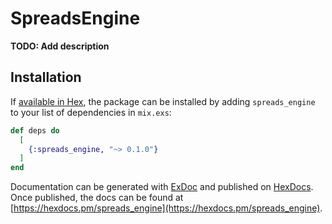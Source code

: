 # SpreadsEngine

**TODO: Add description**

## Installation

If [available in Hex](https://hex.pm/docs/publish), the package can be installed
by adding `spreads_engine` to your list of dependencies in `mix.exs`:

```elixir
def deps do
  [
    {:spreads_engine, "~> 0.1.0"}
  ]
end
```

Documentation can be generated with [ExDoc](https://github.com/elixir-lang/ex_doc)
and published on [HexDocs](https://hexdocs.pm). Once published, the docs can
be found at [https://hexdocs.pm/spreads_engine](https://hexdocs.pm/spreads_engine).

